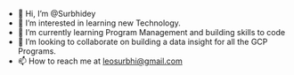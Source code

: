 - 👋 Hi, I’m @Surbhidey
- 👀 I’m interested in learning new Technology.
- 🌱 I’m currently learning Program Management and building skills to code
- 💞️ I’m looking to collaborate on building a data insight for all the GCP Programs.
- 📫 How to reach me at leosurbhi@gmail.com

<!---
Surbhdey/Surbhdey is a ✨ special ✨ repository because its `README.md` (this file) appears on your GitHub profile.
You can click the Preview link to take a look at your changes.
--->

